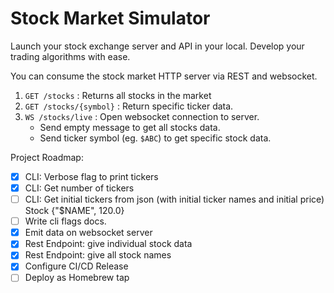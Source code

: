# Stock Market Simulator

Launch your stock exchange server and API in your local. Develop your trading algorithms with ease.

You can consume the stock market HTTP server via REST and websocket.

1. `GET /stocks` : Returns all stocks in the market
2. `GET /stocks/{symbol}` : Return specific ticker data.
3. `WS /stocks/live` : Open websocket connection to server.
   - Send empty message to get all stocks data.
   - Send ticker symbol (eg. `$ABC`) to get specific stock data.

Project Roadmap:

- [x] CLI: Verbose flag to print tickers
- [x] CLI: Get number of tickers
- [ ] CLI: Get initial tickers from json (with initial ticker names and initial price) Stock {"$NAME", 120.0}
- [ ] Write cli flags docs.
- [x] Emit data on websocket server
- [x] Rest Endpoint: give individual stock data
- [x] Rest Endpoint: give all stock names
- [x] Configure CI/CD Release
- [ ] Deploy as Homebrew tap
